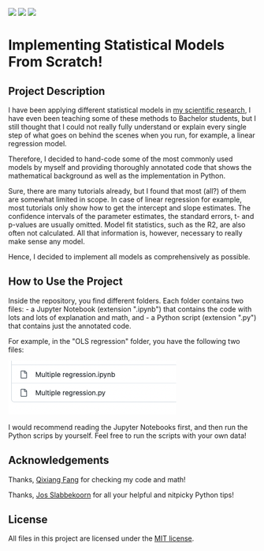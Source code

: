 ![](https://img.shields.io/github/followers/christianfang95?style=for-the-badge) ![](https://img.shields.io/github/forks/christianfang95/modelsfromscratch?style=for-the-badge) ![](https://img.shields.io/github/stars/christianfang95/modelsfromscratch?style=for-the-badge)

# Implementing Statistical Models From Scratch!

## Project Description

I have been applying different statistical models in [my scientific research](https://christianfang95.github.io/pubs/), I have even been teaching some of these methods to Bachelor students, but I still thought that I could not really fully understand or explain every single step of what goes on behind the scenes when you run, for example, a linear regression model.

Therefore, I decided to hand-code some of the most commonly used models by myself and providing thoroughly annotated code that shows the mathematical background as well as the implementation in Python.

Sure, there are many tutorials already, but I found that most (all?) of them are somewhat limited in scope. In case of linear regression for example, most tutorials only show how to get the intercept and slope estimates. The confidence intervals of the parameter estimates, the standard errors, t- and p-values are usually omitted. Model fit statistics, such as the R2, are also often not calculated. All that information is, however, necessary to really make sense any model.

Hence, I decided to implement all models as comprehensively as possible.

## How to Use the Project

Inside the repository, you find different folders. Each folder contains two files: - a Jupyter Notebook (extension ".ipynb") that contains the code with lots and lots of explanation and math, and - a Python script (extension ".py") that contains just the annotated code.

For example, in the "OLS regression" folder, you have the following two files:

![](img/example1.png)

I would recommend reading the Jupyter Notebooks first, and then run the Python scrips by yourself. Feel free to run the scripts with your own data!

## Acknowledgements

Thanks, [Qixiang Fang](https://github.com/fqixiang) for checking my code and math!

Thanks, [Jos Slabbekoorn](https://github.com/jossl95) for all your helpful and nitpicky Python tips!

## License

All files in this project are licensed under the [MIT license](LICENSE.txt).
